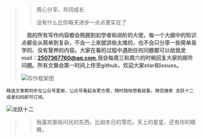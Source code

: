 >>用心分享，共同成长
>>
>>没有什么比你每天进步一点点更实在了
>
>
>
>&emsp;**我的所有写作内容都会照顾到初学者和进阶的大佬，每一个大纲中的知识点都会从简单到复杂，不会一上来就讲些太难的，也不会只分享一些简单易学的、没有营养的内容。大家在看的过程中遇到任何问题都可以给我发mail：2507367760@qq.com,我会每周三和周六的时候回复大家的邮件问题。所有文章会第一时间上传至github，欢迎大家star和issues。**
>
>![写作框架图](https://tva1.sinaimg.cn/large/006tNbRwly1ga5xpxz3mpj30ku1ma43k.jpg)
>

`精选文章都同步在公众号里面，公众号看起会更方便，随时随地想看就看。微信搜索 龙跃十二 或者扫码即可订阅。`

![龙跃十二](https://tva1.sinaimg.cn/large/006tNbRwly1gaf5ti5vvsj30cw0cu0t9.jpg)



>> 我喜欢那些闪光的东西，比如冬日的雪花，天上的星星，还有你的眼睛。
>
>
